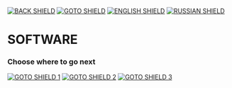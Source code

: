 [![BACK SHIELD](https://img.shields.io/badge/..%2F-Back-444?style=flat-square)](..)
[![GOTO SHIELD](https://img.shields.io/badge/..%2Ffirmware-Go-444?style=flat-square)](firmware)
[![ENGLISH SHIELD](https://img.shields.io/badge/-English-08f?style=flat-square)]()
[![RUSSIAN SHIELD](https://img.shields.io/badge/-Русский-444?style=flat-square)](RU_README.md)

# SOFTWARE

### Choose where to go next
[![GOTO SHIELD 1](https://img.shields.io/badge/Firmware-04D?style=for-the-badge&logo=windows11&logoColor=0BF)](firmware)
[![GOTO SHIELD 2](https://img.shields.io/badge/Driver-04D?style=for-the-badge&logo=apple&logoColor=FFF)](macos)
[![GOTO SHIELD 3](https://img.shields.io/badge/Libraries-04D?style=for-the-badge&logo=linux&logoColor=0F0)](linux)
